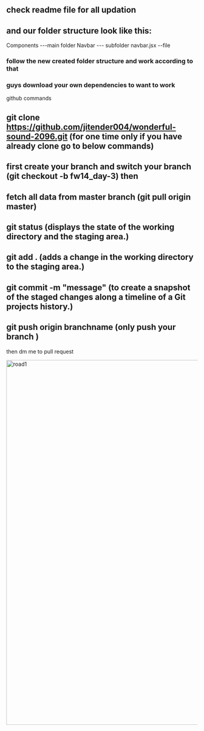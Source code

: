 ## check readme file for all updation

## and our folder structure look like this:

Components ---main folder
Navbar --- subfolder
navbar.jsx --file

### follow the new created folder structure and work according to that

### guys download your own dependencies to want to work

github commands

## git clone https://github.com/jitender004/wonderful-sound-2096.git         (for one time only if you have already clone go to below commands)
     
## first create your branch and switch your branch (git checkout -b fw14_day-3)  then 

##  fetch all data from master branch    (git pull origin master)

## git status (displays the state of the working directory and the staging area.)

## git add . (adds a change in the working directory to the staging area.)

## git commit -m "message" (to create a snapshot of the staged changes along a timeline of a Git projects history.)

## git push origin branchname (only push your branch )

then dm me to pull request

<img width="959" alt="road1" src="https://user-images.githubusercontent.com/74128940/193762636-5b421ff1-e393-428d-9851-333b9b94645f.png">
